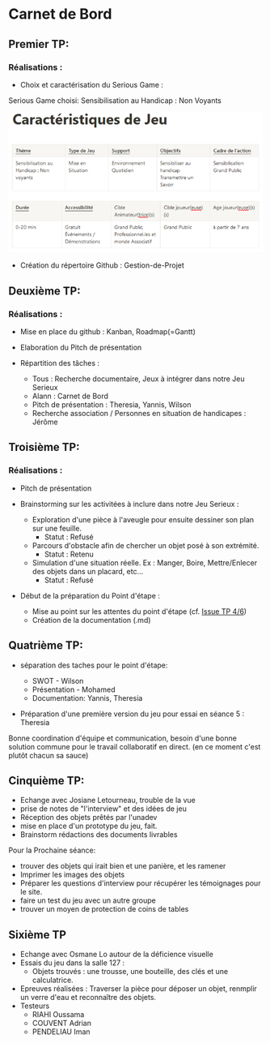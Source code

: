 # Carnet de Bord

## Premier TP:

### Réalisations :

- Choix et caractérisation du Serious Game :

Serious Game choisi: Sensibilisation au Handicap : Non Voyants

![Caractéristiques du Jeu](Caracteristiques-jeu.PNG)

- Création du répertoire Github : Gestion-de-Projet


## Deuxième TP:

### Réalisations :

- Mise en place du github : Kanban, Roadmap(=Gantt)
- Elaboration du Pitch de présentation
  
- Répartition des tâches :
  - Tous : Recherche documentaire, Jeux à intégrer dans notre Jeu Serieux
  - Alann : Carnet de Bord
  - Pitch de présentation : Theresia, Yannis, Wilson
  - Recherche association / Personnes en situation de handicapes :
    Jérôme

## Troisième TP:

### Réalisations :

- Pitch de présentation
- Brainstorming sur les activitées à inclure dans notre Jeu Serieux :
  - Exploration d'une pièce à l'aveugle pour ensuite dessiner son plan sur une feuille.
    - Statut : Refusé
  - Parcours d'obstacle afin de chercher un objet posé à son extrémité.
    - Statut : Retenu
  - Simulation d'une situation réelle.
    Ex : Manger, Boire, Mettre/Enlecer des objets dans un placard, etc...
    - Statut : Refusé

- Début de la préparation du Point d'étape :
  - Mise au point sur les attentes du point d'étape (cf. [Issue TP 4/6](https://github.com/Gestion-de-projet-M1-A-R/Gestion-de-projet-Org/issues/10#issuecomment-2511907329))
  - Création de la documentation (.md)

## Quatrième TP:

- séparation des taches pour le point d'étape:
  - SWOT - Wilson
  - Présentation - Mohamed
  - Documentation: Yannis, Theresia

- Préparation d'une première version du jeu pour essai en séance 5 : Theresia

Bonne coordination d'équipe et communication, besoin d'une bonne solution commune pour le travail collaboratif en direct. (en ce moment c'est plutôt chacun sa sauce)

## Cinquième TP:

- Echange avec Josiane Letourneau, trouble de la vue
- prise de notes de "l'interview" et des idées de jeu
- Réception des objets prêtés par l'unadev
- mise en place d'un prototype du jeu, fait.
- Brainstorm rédactions des documents livrables

Pour la Prochaine séance:
- trouver des objets qui irait bien et une panière, et les ramener
- Imprimer les images des objets 
- Préparer les questions d'interview pour récupérer les témoignages pour le site.
- faire un test du jeu avec un autre groupe
- trouver un moyen de protection de coins de tables

## Sixième TP

- Echange avec Osmane Lo autour de la déficience visuelle
- Essais du jeu dans la salle 127 :
  - Objets trouvés : une trousse, une bouteille, des clés et une calculatrice.
- Epreuves réalisées : Traverser la pièce pour déposer un objet, renmplir un verre d'eau et reconnaître des objets.
- Testeurs
  - RIAHI Oussama
  - COUVENT Adrian
  - PENDELIAU Iman